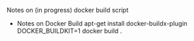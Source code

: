 Notes on (in progress) docker build script

* Notes on Docker Build
    apt-get install docker-buildx-plugin 
    DOCKER_BUILDKIT=1 docker build .